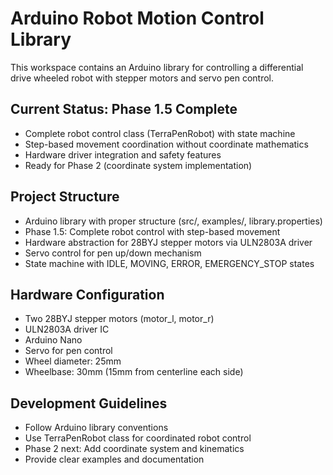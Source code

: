 # Arduino Robot Motion Control Library

This workspace contains an Arduino library for controlling a differential drive wheeled robot with stepper motors and servo pen control.

## Current Status: Phase 1.5 Complete
- Complete robot control class (TerraPenRobot) with state machine
- Step-based movement coordination without coordinate mathematics
- Hardware driver integration and safety features
- Ready for Phase 2 (coordinate system implementation)

## Project Structure
- Arduino library with proper structure (src/, examples/, library.properties)
- Phase 1.5: Complete robot control with step-based movement
- Hardware abstraction for 28BYJ stepper motors via ULN2803A driver
- Servo control for pen up/down mechanism
- State machine with IDLE, MOVING, ERROR, EMERGENCY_STOP states

## Hardware Configuration
- Two 28BYJ stepper motors (motor_l, motor_r) 
- ULN2803A driver IC
- Arduino Nano
- Servo for pen control
- Wheel diameter: 25mm
- Wheelbase: 30mm (15mm from centerline each side)

## Development Guidelines
- Follow Arduino library conventions
- Use TerraPenRobot class for coordinated robot control
- Phase 2 next: Add coordinate system and kinematics
- Provide clear examples and documentation